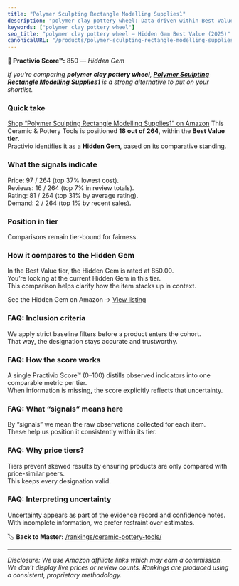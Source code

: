 ```yaml
---
title: "Polymer Sculpting Rectangle Modelling Supplies1"
description: "polymer clay pottery wheel: Data-driven within Best Value ranking using the Practivio Score™. Positioned by quality, value, demand, findability, momentum."
keywords: ["polymer clay pottery wheel"]
seo_title: "polymer clay pottery wheel — Hidden Gem Best Value (2025)"
canonicalURL: "/products/polymer-sculpting-rectangle-modelling-supplies1-B0919J4G86/"
---
```


**💎 Practivio Score™:** 850 — _Hidden Gem_


*If you're comparing **polymer clay pottery wheel**, **[Polymer Sculpting Rectangle Modelling Supplies1](https://www.amazon.com/dp/B0919J4G86?tag=practivio-20)** is a strong alternative to put on your shortlist.*
### Quick take
[Shop “Polymer Sculpting Rectangle Modelling Supplies1” on Amazon](https://www.amazon.com/dp/B0919J4G86?tag=practivio-20)
This Ceramic & Pottery Tools is positioned **18 out of 264**, within the **Best Value tier**.  
Practivio identifies it as a **Hidden Gem**, based on its comparative standing.

### What the signals indicate
Price: 97 / 264 (top 37% lowest cost).  
Reviews: 16 / 264 (top 7% in review totals).  
Rating: 81 / 264 (top 31% by average rating).  
Demand: 2 / 264 (top 1% by recent sales).

### Position in tier
Comparisons remain tier-bound for fairness.

### How it compares to the Hidden Gem
In the Best Value tier, the Hidden Gem is rated at 850.00.  
You’re looking at the current Hidden Gem in this tier.  
This comparison helps clarify how the item stacks up in context.  

See the Hidden Gem on Amazon → [View listing](https://www.amazon.com/dp/B0919J4G86?tag=practivio-20)

### FAQ: Inclusion criteria
We apply strict baseline filters before a product enters the cohort.  
That way, the designation stays accurate and trustworthy.

### FAQ: How the score works
A single Practivio Score™ (0–100) distills observed indicators into one comparable metric per tier.  
When information is missing, the score explicitly reflects that uncertainty.

### FAQ: What “signals” means here
By “signals” we mean the raw observations collected for each item.  
These help us position it consistently within its tier.

### FAQ: Why price tiers?
Tiers prevent skewed results by ensuring products are only compared with price-similar peers.  
This keeps every designation valid.

### FAQ: Interpreting uncertainty
Uncertainty appears as part of the evidence record and confidence notes.  
With incomplete information, we prefer restraint over estimates.


🏷️ **Back to Master:** [/rankings/ceramic-pottery-tools/](/rankings/ceramic-pottery-tools/)

---
_Disclosure: We use Amazon affiliate links which may earn a commission. We don’t display live prices or review counts. Rankings are produced using a consistent, proprietary methodology._
